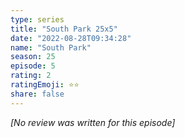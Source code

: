```yaml
---
type: series
title: "South Park 25x5"
date: "2022-08-28T09:34:28"
name: "South Park"
season: 25
episode: 5
rating: 2
ratingEmoji: ⭐️⭐️
share: false
---
```


*[No review was written for this episode]*
